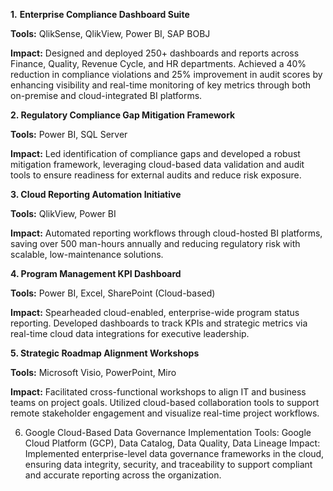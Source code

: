 **1.** **Enterprise Compliance Dashboard Suite**

**Tools:** QlikSense, QlikView, Power BI, SAP BOBJ

**Impact:** Designed and deployed 250+ dashboards and reports across Finance, Quality, Revenue Cycle, and HR departments. Achieved a 40% reduction in compliance violations and 25% improvement in audit scores by enhancing visibility and real-time monitoring of key metrics through both on-premise and cloud-integrated BI platforms.

**2. Regulatory Compliance Gap Mitigation Framework**
 
**Tools:** Power BI, SQL Server

**Impact:** Led identification of compliance gaps and developed a robust mitigation framework, leveraging cloud-based data validation and audit tools to ensure readiness for external audits and reduce risk exposure.

**3. Cloud Reporting Automation Initiative**

**Tools:** QlikView, Power BI

**Impact:** Automated reporting workflows through cloud-hosted BI platforms, saving over 500 man-hours annually and reducing regulatory risk with scalable, low-maintenance solutions.

**4. Program Management KPI Dashboard**

**Tools:** Power BI, Excel, SharePoint (Cloud-based)

**Impact:** Spearheaded cloud-enabled, enterprise-wide program status reporting. Developed dashboards to track KPIs and strategic metrics via real-time cloud data integrations for executive leadership.

**5. Strategic Roadmap Alignment Workshops**

**Tools:** Microsoft Visio, PowerPoint, Miro

**Impact:** Facilitated cross-functional workshops to align IT and business teams on project goals. Utilized cloud-based collaboration tools to support remote stakeholder engagement and visualize real-time project workflows.

6. Google Cloud-Based Data Governance Implementation
Tools: Google Cloud Platform (GCP), Data Catalog, Data Quality, Data Lineage
Impact: Implemented enterprise-level data governance frameworks in the cloud, ensuring data integrity, security, and traceability to support compliant and accurate reporting across the organization.


